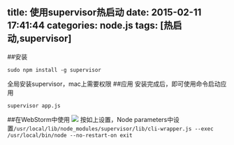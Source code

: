 title: 使用supervisor热启动
date: 2015-02-11 17:41:44
categories: node.js
tags: [热启动,supervisor]
---
<!--more-->
##安装
```shell
sudo npm install -g supervisor
```
全局安装supervisor，mac上需要权限
##应用
安装完成后，即可使用命令启动应用
```shell
supervisor app.js
```
##在WebStorm中使用
![](/img/15021101.png)
按如上设置，Node parameters中设置`/usr/local/lib/node_modules/supervisor/lib/cli-wrapper.js --exec         /usr/local/bin/node --no-restart-on exit`